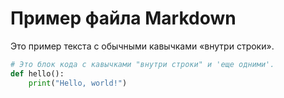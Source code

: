 # Пример файла Markdown

Это пример текста с обычными кавычками «внутри строки».

```python
# Это блок кода с кавычками "внутри строки" и 'еще одними'.
def hello():
    print("Hello, world!")
